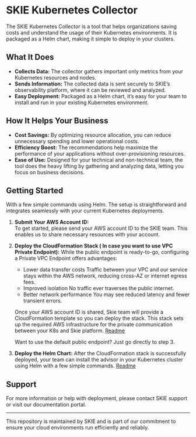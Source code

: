 # SKIE Kubernetes Collector

The SKIE Kubernetes Collector is a tool that helps organizations saving costs and understand the usage of their Kubernetes environments. It is packaged as a Helm chart, making it simple to deploy in your clusters.

## What It Does

- **Collects Data:** The collector gathers important only metrics from your Kubernetes resources and nodes.
- **Sends Information:** The collected data is sent securely to SKIE’s observability platform, where it can be reviewed and analyzed.
- **Easy Deployment:** Packaged as a Helm chart, it’s easy for your team to install and run in your existing Kubernetes environment.

## How It Helps Your Business

- **Cost Savings:** By optimizing resource allocation, you can reduce unnecessary spending and lower operational costs.
- **Efficiency Boost:** The recommendations help maximize the performance of your applications without over-provisioning resources.
- **Ease of Use:** Designed for your technical and non-technical team, the tool does the heavy lifting by gathering and analyzing data, letting you focus on business decisions.


## Getting Started

With a few simple commands using Helm. The setup is straightforward and integrates seamlessly with your current Kubernetes deployments.

1. **Submit Your AWS Account ID:**  
   To get started, please send your AWS account ID to the SKIE team. This enables us to share necessary resources with your account.

2. **Deploy the CloudFormation Stack ( In case you want to use VPC Private Endpoint):**
   While the public endpoint is ready-to-go, configuring a Private VPC Endpoint offers advantages:
   * Lower data transfer costs
     Traffic between your VPC and our service stays within the AWS network, reducing cross-AZ or internet egress fees.
   * Improved  isolation
     No traffic ever traverses the public internet.
   * Better network performance
     You may see reduced latency and fewer transient errors.

   Once your AWS account ID is shared, Skie team will provide a CloudFormation template so you can deploy the stack. This stack sets up the required AWS infrastructure for the private communication between your K8s and Skie platform.
   [Readme](cloudformation/readme.md)

   Want to use the default public endpoint? Just go directly to step 3.

3. **Deploy the Helm Chart:**
   After the CloudFormation stack is successfully deployed, your team can install the advisor in your Kubernetes cluster using Helm with a few simple commands.
   [Readme](helm-chart/readme.md)


## Support

For more information or help with deployment, please contact SKIE support or visit our documentation portal.

---

This repository is maintained by SKIE and is part of our commitment to ensure your cloud environments run efficiently and reliably.